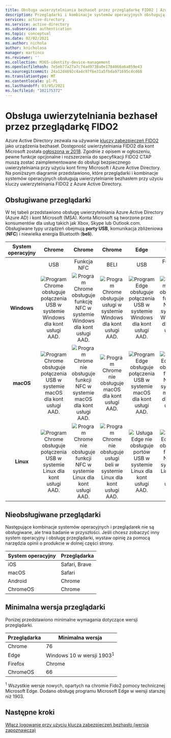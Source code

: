 ```yaml
---
title: Obsługa uwierzytelniania bezhaseł przez przeglądarkę FIDO2 | Azure Active Directory
description: Przeglądarki i kombinacje systemów operacyjnych obsługują uwierzytelnianie bezFIDO2owe w aplikacjach przy użyciu Azure Active Directory
services: active-directory
ms.service: active-directory
ms.subservice: authentication
ms.topic: conceptual
ms.date: 02/02/2021
ms.author: nichola
author: knicholasa
manager: martinco
ms.reviewer: ''
ms.collection: M365-identity-device-management
ms.openlocfilehash: 7e5eb77a27a7c74ad9738a0e1784066a6a859e43
ms.sourcegitcommit: 24a12d4692c4a4c97f6e31a5fbda971695c4cd68
ms.translationtype: MT
ms.contentlocale: pl-PL
ms.lasthandoff: 03/05/2021
ms.locfileid: "102175372"
---
```

# <a name="browser-support-of-fido2-passwordless-authentication"></a>Obsługa uwierzytelniania bezhaseł przez przeglądarkę FIDO2

Azure Active Directory zezwala na używanie [kluczy zabezpieczeń FIDO2](./concept-authentication-passwordless.md#fido2-security-keys) jako urządzenia bezhaseł. Dostępność uwierzytelniania FIDO2 dla kont Microsoft została [ogłoszona w 2018](https://techcommunity.microsoft.com/t5/identity-standards-blog/all-about-fido2-ctap2-and-webauthn/ba-p/288910). Zgodnie z opisem w ogłoszeniu, pewne funkcje opcjonalne i rozszerzenia do specyfikacji FIDO2 CTAP muszą zostać zaimplementowane do obsługi bezpiecznego uwierzytelniania przy użyciu kont firmy Microsoft i Azure Active Directory. Na poniższym diagramie przedstawiono, które przeglądarki i kombinacje systemów operacyjnych obsługują uwierzytelnianie bezhasłem przy użyciu kluczy uwierzytelniania FIDO2 z Azure Active Directory.

## <a name="supported-browsers"></a>Obsługiwane przeglądarki

W tej tabeli przedstawiono obsługę uwierzytelniania Azure Active Directory (Azure AD) i kont Microsoft (MSA). Konta Microsoft są tworzone przez konsumentów dla usług takich jak Xbox, Skype lub Outlook.com. Obsługiwane typy urządzeń obejmują **porty USB**, komunikacja zbliżeniowa (**NFC**) i niewielka energia Bluetooth (**beli**).

| System operacyjny | Chrome | Chrome  | Chrome | Edge | Edge | Edge | Firefox | Firefox | Firefox |
|:---:|:---:|:---:|:---:|:---:|:---:|:---:|:---:|:---:|:---:|
| | USB | Funkcja NFC | BELI | USB | Funkcja NFC | BELI | USB | Funkcja NFC | BELI |
| **Windows**  | ![Program Chrome obsługuje połączenia USB w systemie Windows dla kont usługi AAD.][y] | ![Program Chrome obsługuje funkcję NFC w systemie Windows dla kont usługi AAD.][y] | ![Program Chrome obsługuje usługi w systemie Windows dla kont usługi AAD.][y] | ![Program Edge obsługuje połączenia USB w systemie Windows dla kont usługi AAD.][y] | ![Program Edge obsługuje funkcję NFC w systemie Windows dla kont usługi AAD.][y] | ![Program Edge obsługuje usługi w systemie Windows dla kont usługi AAD.][y] | ![Firefox obsługuje konta usługi AAD w systemie Windows.][y] | ![Program Firefox obsługuje usługi NFC w systemie Windows dla kont usługi AAD.][y] | ![Firefox obsługuje usługi w systemie Windows dla kont usługi AAD.][y] |
| **macOS**  | ![Program Chrome obsługuje połączenia USB w systemie macOS dla kont usługi AAD.][y] | ![Program Chrome nie obsługuje funkcji NFC w systemie macOS dla kont usługi AAD.][n] | ![Program Chrome nie obsługuje macOS dla kont usługi AAD.][n] | ![Program Edge obsługuje połączenia USB w systemie macOS dla kont usługi AAD.][y] | ![Usługa Edge nie obsługuje funkcji NFC w systemie macOS dla kont usługi AAD.][n] | ![Usługa Edge nie obsługuje macOS na kontach usługi AAD.][n] | ![Program Firefox nie obsługuje portów USB w systemie macOS dla kont usługi AAD.][n] | ![Program Firefox nie obsługuje funkcji NFC w systemie macOS dla kont usługi AAD.][n] | ![Program Firefox nie obsługuje macOS na kontach usługi AAD.][n] |
| **Linux**  | ![Program Chrome obsługuje połączenia USB w systemie Linux dla kont usługi AAD.][y] | ![Program Chrome nie obsługuje funkcji NFC w systemie Linux dla kont usługi AAD.][n] | ![Program Chrome nie obsługuje usługi beli w systemie Linux dla kont usługi AAD.][n] | ![Usługa Edge nie obsługuje portów USB w systemie Linux dla kont usługi AAD.][n] | ![Usługa Edge nie obsługuje funkcji NFC w systemie Linux dla kont usługi AAD.][n] | ![Usługa Edge nie obsługuje usługi beli w systemie Linux dla kont usługi AAD.][n] | ![Program Firefox nie obsługuje portów USB w systemie Linux dla kont usługi AAD.][n] | ![Program Firefox nie obsługuje funkcji NFC w systemie Linux dla kont usługi AAD.][n] | ![Program Firefox nie obsługuje usługi beli w systemie Linux dla kont usługi AAD.][n] |



## <a name="unsupported-browsers"></a>Nieobsługiwane przeglądarki

Następujące kombinacje systemów operacyjnych i przeglądarek nie są obsługiwane, ale trwa badanie w przyszłości. Jeśli chcesz zobaczyć inny system operacyjny i obsługę przeglądarki, wystaw opinię za pomocą narzędzia opinii o produkcie w dolnej części strony.

| System operacyjny | Przeglądarka |
| ---- | ---- |
| iOS | Safari, Brave |
| macOS | Safari |
| Android | Chrome |
| ChromeOS | Chrome |

## <a name="minimum-browser-version"></a>Minimalna wersja przeglądarki

Poniżej przedstawiono minimalne wymagania dotyczące wersji przeglądarki. 

| Przeglądarka | Minimalna wersja |
| ---- | ---- |
| Chrome | 76 |
| Edge | Windows 10 w wersji 1903<sup>1</sup> |
| Firefox | Chrome |
| ChromeOS | 66 |

<sup>1</sup> Wszystkie wersje nowych, opartych na chromie Fido2 pomocy technicznej Microsoft Edge. Dodano obsługę programu Microsoft Edge w wersji starszej niż 1903.

## <a name="next-steps"></a>Następne kroki
[Włącz logowanie przy użyciu klucza zabezpieczeń bezhasło (wersja zapoznawcza)](./howto-authentication-passwordless-security-key.md)

<!--Image references-->
[y]: ./media/fido2-compatibility/yes.png
[n]: ./media/fido2-compatibility/no.png
